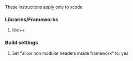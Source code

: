 These instructions apply only to xcode

### Libraries/Frameworks

  1. libc++

### Build settings

  1. Set "allow non modular headers inside framework" to: yes
